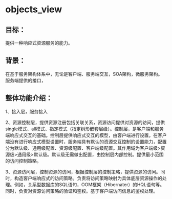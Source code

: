# objects_view
## 目标：
提供一种响应式资源服务的能力。
## 背景：
在基于服务架构体系中，无论是客户端、服务端交互，SOA架构，微服务架构。服务端提供的接口，
## 整体功能介绍：
1、接入层，服务接入

2、资源控制层，提供资源注册包括关联关系，资源访问提供对资源的访问，提供single模式、all模式、指定模式（指定树形嵌套层级）。控制层，是客户端和服务端响应式交互的基础。控制层提供响应式交互的模型，由客户端进行设置。在客户端没有进行响应式模型设置时，服务端具有默认的资源交互控制的设置能力，配置分为默认级、通用级配置、资源级配置、客户端级配置。其作用域为客户端级>资源级>通用级>默认级。默认级无需做出配置，由控制层内部控制。提供最小范围的访问控制策略。

3、资源访问层，控制资源的访问，根据控制层的控制策略，提供资源的访问。同时，构造客户端响应式的访问策略。负责将访问策略映射为具体底层资源操作的处理。例如，关系型数据库的SQL语句，OOM框架（Hibernater）的HQL语句等。同时，负责对资源访问策略的验证和鉴权。基于客户端访问信息的鉴权处理。
